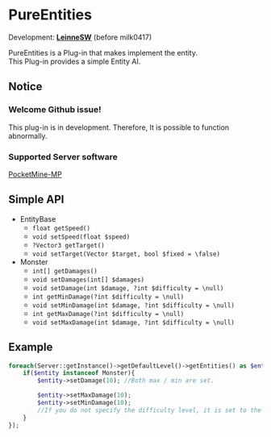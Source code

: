 # PureEntities

Development: **[LeinneSW](https://github.com/LeinneSW)** (before milk0417)

PureEntities is a Plug-in that makes implement the entity.  
This Plug-in provides a simple Entity AI.

## Notice

### Welcome Github issue!
This plug-in is in development. Therefore, It is possible to function abnormally.

### Supported Server software
[PocketMine-MP](https://pmmp.io/)

## Simple API
  * EntityBase
    * `float getSpeed()`
    * `void setSpeed(float $speed)`
    * `?Vector3 getTarget()`
    * `void setTarget(Vector $target, bool $fixed = \false)`
  * Monster
    * `int[] getDamages()`
    * `void setDamages(int[] $damages)`
    * `void setDamage(int $damage, ?int $difficulty = \null)`
    * `int getMinDamage(?int $difficulty = \null)`
    * `void setMinDamage(int $damage, ?int $difficulty = \null)`
    * `int getMaxDamage(?int $difficulty = \null)`
    * `void setMaxDamage(int $damage, ?int $difficulty = \null)`

## Example
``` php
foreach(Server::getInstance()->getDefaultLevel()->getEntities() as $entity){
    if($entity instanceof Monster){
        $entity->setDamage(10); //Both max / min are set.

        $entity->setMaxDamage(10);
        $entity->setMinDamage(10);
        //If you do not specify the difficulty level, it is set to the current server difficulty level.
    }
});
```